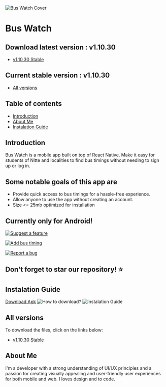 ![Bus Watch Cover](https://github.com/dllbn/bswtch/blob/main/bswtch-images/BusWatch%20Github%20Cover.png?raw=true)

# Bus Watch

## Download latest version : v1.10.30
- [v1.10.30 Stable](https://bit.ly/bswtch)

## Current stable version : v1.10.30
- [All versions](#All-versions)

## Table of contents
- [Introduction](#Introduction)
- [About Me](#About-Me)
- [Instalation Guide](#Instalation-Guide)


## Introduction

Bus Watch is a mobile app built on top of React Native. Make it easy for students of Nitte and localities to find bus timings without needing to sign up or log in.

## Some notable goals of this app are

- Provide quick access to bus timings for a hassle-free experience.
- Allow anyone to use the app without creating an account.
- Size <= 25mb optimized for installation

## Currently only for Android!

[![Suggest a feature](https://github.com/dllbn/bswtch/blob/main/bswtch-images/Suggest%20a%20feature.png?raw=true)](https://forms.gle/ULLPnt2Y3CCvzUwH8)

[![Add bus timing](https://github.com/dllbn/bswtch/blob/main/bswtch-images/Add%20Bus%20Timing.png?raw=true)](https://forms.gle/t7Z2Y2fZWR4t8Ekd6)

[![Report a bug](https://github.com/dllbn/bswtch/blob/main/bswtch-images/Found%20a%20bug.png?raw=true)](https://forms.gle/Q4hNEWCENdMQ4WYj8)

## Don't forget to star our repository! ⭐

## Instalation Guide
[Download Apk](https://bit.ly/bswtch)
![How to download?](https://github.com/dllbn/bswtch/blob/f8db407150dcb0afb297b3c556f609764cb22d11/bswtch-images/Download%20App%20Instructions.png)
![Instalation Guide](https://github.com/dllbn/bswtch/blob/main/bswtch-images/InstallationGuide.png?raw=true)


## All versions
To download the files, click on the links below:

- [v1.10.30 Stable](https://bit.ly/bswtch)

## About Me

I'm a developer with a strong understanding of UI/UX principles and a passion for creating visually appealing and user-friendly user experiences for both mobile and web. I loves design and to code.
